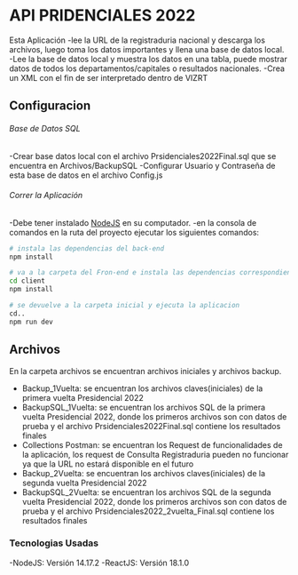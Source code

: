 # API PRIDENCIALES 2022

Esta Aplicación
 -lee la URL de la registraduria nacional y descarga los archivos, luego toma los datos importantes y llena una base de datos local.
 -Lee la base de datos local y muestra los datos en una tabla, puede mostrar datos de todos los departamentos/capitales o resultados nacionales.
 -Crea un XML con el fin de ser interpretado dentro de VIZRT

## Configuracion

###### Base de Datos SQL
 -Crear base datos local con el archivo Prsidenciales2022Final.sql que se encuentra en Archivos/BackupSQL
 -Configurar Usuario y Contraseña de esta base de datos en el archivo Config.js

###### Correr la Aplicación

 -Debe tener instalado [NodeJS](https://nodejs.org/es/download/) en su computador.
 -en la consola de comandos en la ruta del proyecto ejecutar los siguientes comandos:
 
```bash
# instala las dependencias del back-end
npm install

# va a la carpeta del Fron-end e instala las dependencias correspondientes
cd client
npm install

# se devuelve a la carpeta inicial y ejecuta la aplicacion
cd..
npm run dev

```

## Archivos

En la carpeta archivos se encuentran archivos iniciales y archivos backup.
 - Backup_1Vuelta: se encuentran los archivos claves(iniciales) de la primera vuelta Presidencial 2022
 - BackupSQL_1Vuelta: se encuentran los archivos SQL de la primera vuelta Presidencial 2022, donde los primeros archivos son con datos de prueba y el archivo Prsidenciales2022Final.sql contiene los resultados finales
 - Collections Postman: se encuentran los Request de funcionalidades de la aplicación, los request de Consulta Registraduria pueden no funcionar ya que la URL no estará disponible en el futuro
 - Backup_2Vuelta: se encuentran los archivos claves(iniciales) de la segunda vuelta Presidencial 2022
 - BackupSQL_2Vuelta: se encuentran los archivos SQL de la segunda vuelta Presidencial 2022, donde los primeros archivos son con datos de prueba y el archivo Prsidenciales2022_2vuelta_Final.sql contiene los resultados finales


### Tecnologias Usadas

 -NodeJS: Versión 14.17.2
 -ReactJS: Versión 18.1.0
 